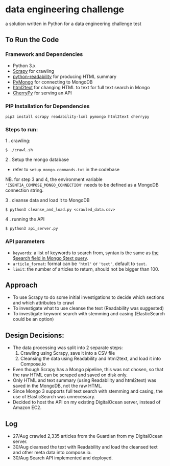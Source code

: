 # data engineering challenge

a solution written in Python for a data engineering challenge test

## To Run the Code

### Framework and Dependencies
* Python 3.x
* [Scrapy](http://scrapy.org/) for crawling
* [python-readability](https://github.com/buriy/python-readability) for producing HTML summary
* [PyMongo](https://api.mongodb.com/python/current/) for connecting to MongoDB
* [html2text](https://pypi.python.org/pypi/html2text) for changing HTML to text for full text search in Mongo
* [CherryPy](http://www.cherrypy.org/) for serving an API

### PIP Installation for Dependencies
```
pip3 install scrapy readability-lxml pymongo html2text cherrypy
```

### Steps to run:

1 . crawling:
```
$ ./crawl.sh
```

2 . Setup the mongo database

* refer to ```setup_mongo.commands.txt``` in the codebase


NB. for step 3 and 4, the environment variable ```
'ISENTIA_COMPOSE_MONGO_CONNECTION'``` needs to be defined as a MongoDB connection string.

3 . cleanse data and load it to MongoDB

```
$ python3 cleanse_and_load.py <crawled_data.csv>
```

4 . running the API
```
$ python3 api_server.py
```

### API parameters

* ```keywords```: a list of keywords to search from, syntax is the same as [the $search field in Mongo $text query](https://docs.mongodb.com/manual/reference/operator/query/text/#behavior).
* ```article_format```: format can be `'html'` or `'text'`, default to ```text```.
* ```limit```: the number of articles to return, should not be bigger than 100.


## Approach
* To use Scrapy to do some initial investigations to decide which sections and which attributes to crawl
* To investigate what to use cleanse the text (Readability was suggested)
* To investigate keyword search with stemming and casing (ElasticSearch could be an option)


## Design Decisions:
* The data processing was split into 2 separate steps:
    1. Crawling using Scrapy, save it into a CSV file
    2. Cleansing the data using Readability and html2text, and load it into Compose.io
* Even though Scrapy has a Mongo pipeline, this was not chosen, so that the raw HTML can be scraped and saved on disk
only.
* Only HTML and text summary (using Readability and html2text) was saved in the MongoDB, not the raw HTML.
* Since Mongo 3 supports full text search with stemming and casing, the use of ElasticSearch was unnecessary.
* Decided to host the API on my existing DigitalOcean server, instead of Amazon EC2.

## Log
* 27/Aug crawled 2,335 articles from the Guardian from my DigitalOcean server.
* 30/Aug cleansed the text with Readability and load the cleansed text and other meta data into compose.io.
* 30/Aug Search API implemented and deployed.